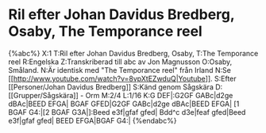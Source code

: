 # Ril efter Johan Davidus Bredberg, Osaby, The Temporance reel

{%abc%}
X:1
T:Ril efter Johan Davidus Bredberg, Osaby, 
T:The Temporance reel
R:Engelska
Z:Transkriberad till abc av Jon Magnusson
O:Osaby, Småland. 
N:Är identisk med "The Temporance reel" från Irland
N:Se [[http://www.youtube.com/watch?v=8vpXtEZwduQ|Youtube]].
S:Efter [[Personer/Johan Davidus Bredberg]] 
S:Känd genom Sågskära
D:[[Grupper/Sågskära]] - Orm
M:2/4
L:1/16
K:G
DEF|:G2GF GABc|d2ge dBAc|BEED EFGA|
BGAF GFED|G2GF GABc|d2ge dBAc|BEED EFGA|
[1 BGAF G4:|[2 BGAF G3A|]:Beed e3f|gfaf gfed|
Bdd^c d3e|feaf gfed|Beed e3f|gfaf gfed|
BEED EFGA|BGAF G4:|
{%endabc%}

